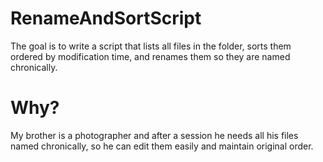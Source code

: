 # RenameAndSortScript
The goal is to write a script that lists all files in the folder, sorts them ordered by modification time, and renames them so they are named chronically.
# Why?
My brother is a photographer and after a session he needs all his files named chronically, so he can edit them easily and maintain original order.
